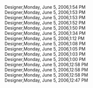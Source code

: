 ﻿Designer,Monday, June 5, 2006,1:54 PM  Designer,Monday, June 5, 2006,1:53 PM  Designer,Monday, June 5, 2006,1:53 PM  Designer,Monday, June 5, 2006,1:52 PM  Designer,Monday, June 5, 2006,1:50 PM  Designer,Monday, June 5, 2006,1:34 PM  Designer,Monday, June 5, 2006,1:12 PM  Designer,Monday, June 5, 2006,1:08 PM  Designer,Monday, June 5, 2006,1:05 PM  Designer,Monday, June 5, 2006,1:03 PM  Designer,Monday, June 5, 2006,1:00 PM  Designer,Monday, June 5, 2006,12:58 PM  Designer,Monday, June 5, 2006,12:58 PM  Designer,Monday, June 5, 2006,12:58 PM  Designer,Monday, June 5, 2006,12:47 PM